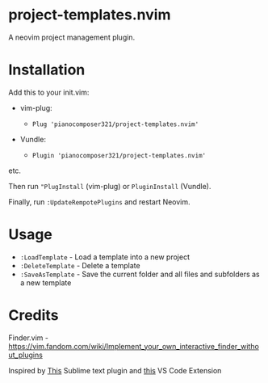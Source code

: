 # project-templates.nvim
A neovim project management plugin.

# Installation
Add this to your init.vim:

- vim-plug:
  - `Plug 'pianocomposer321/project-templates.nvim'`
  
- Vundle:
  - `Plugin 'pianocomposer321/project-templates.nvim'`

etc.

Then run `"PlugInstall` (vim-plug) or `PluginInstall` (Vundle).

Finally, run `:UpdateRempotePlugins` and restart Neovim.

# Usage

- `:LoadTemplate` - Load a template into a new project
- `:DeleteTemplate` - Delete a template
- `:SaveAsTemplate` - Save the current folder and all files and subfolders as a new template

# Credits

Finder.vim - https://vim.fandom.com/wiki/Implement_your_own_interactive_finder_without_plugins

Inspired by [This](https://github.com/bit101/ProjectMaker) Sublime text plugin and [this](https://github.com/cantonios/vscode-project-templates) VS Code Extension
